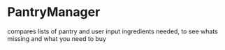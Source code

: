 # PantryManager
compares lists of pantry and user input ingredients needed, to see whats missing and what you need to buy
